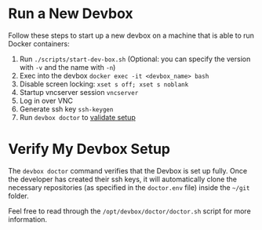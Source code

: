 # Run a New Devbox #
Follow these steps to start up a new devbox on a machine that is able to run Docker
containers:
1. Run `./scripts/start-dev-box.sh` (Optional: you can specify the version with `-v`
   and the name with `-n`)
1. Exec into the devbox `docker exec -it <devbox_name> bash`
1. Disable screen locking: `xset s off; xset s noblank`
1. Startup vncserver session `vncserver`
1. Log in over VNC
1. Generate ssh key `ssh-keygen`
1. Run `devbox doctor` to [validate setup](#verify-my-devbox-setup)

# Verify My Devbox Setup #
The `devbox doctor` command verifies that the Devbox is set up fully. Once the
developer has created their ssh keys, it will automatically clone the necessary
repositories (as specified in the `doctor.env` file) inside the `~/git` folder.

Feel free to read through the `/opt/devbox/doctor/doctor.sh` script for more information.
